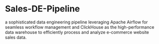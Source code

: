 # Sales-DE-Pipeline
a sophisticated data engineering pipeline leveraging Apache Airflow for seamless workflow management and ClickHouse as the high-performance data warehouse to efficiently process and analyze e-commerce website sales data.
